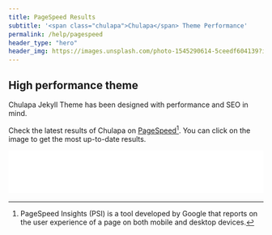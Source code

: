 ```yaml
---
title: PageSpeed Results
subtitle: '<span class="chulapa">Chulapa</span> Theme Performance' 
permalink: /help/pagespeed
header_type: "hero"
header_img: https://images.unsplash.com/photo-1545290614-5ceedf604139?ixlib=rb-1.2.1&ixid=eyJhcHBfaWQiOjEyMDd9&auto=format&fit=crop&w=1200&q=60
---
```


## High performance theme

<span class="chulapa">Chulapa</span> Jekyll Theme has been designed with performance and SEO in mind.

Check the latest results of <span class="chulapa">Chulapa</span> on [PageSpeed](https://developers.google.com/speed/docs/insights/v5/about)[^1]. You can click on the image to get the most up-to-date results.

[![Performance](https://raw.githubusercontent.com/dieghernan/chulapa/master/github-metrics.svg)](https://pagespeed.web.dev/report?url=https://dieghernan.github.io/chulapa/)

[^1]: PageSpeed Insights (PSI) is a tool developed by Google that reports on the user experience of a page on both mobile and desktop devices.

